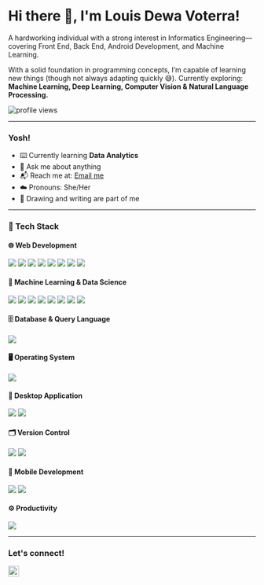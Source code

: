 <!--
**LouisVoterra/LouisVoterra** is a ✨ _special_ ✨ repository because its `README.md` (this file) appears on your GitHub profile.

Here are some ideas to get you started:

- 🔭 I’m currently working on ...
- 🌱 I’m currently learning ...
- 👯 I’m looking to collaborate on ...
- 🤔 I’m looking for help with ...
- 💬 Ask me about ...
- 📫 How to reach me: ...
- 😄 Pronouns: ...
- ⚡ Fun fact: ...
-->


# <summary><strong>Hi there 👋, I'm Louis Dewa Voterra!</strong></summary>

A hardworking individual with a strong interest in Informatics Engineering—covering Front End, Back End, Android Development, and Machine Learning.

With a solid foundation in programming concepts, I’m capable of learning new things (though not always adapting quickly 😅). Currently exploring:
**Machine Learning, Deep Learning, Computer Vision & Natural Language Processing.**

<p align="left">
  <img src="https://komarev.com/ghpvc/?username=goonesmile&label=Profile%20views&color=0e75b6&style=flat" alt="profile views" />
</p>

---

### <summary><strong>Yosh!</strong></summary>

- ⌨️ Currently learning **Data Analytics**
- 💬 Ask me about anything
- 📬 Reach me at: <a href="mailto:youremail@gmail.com">Email me</a>
- ☁️ Pronouns: She/Her
- 🎲 Drawing and writing are part of me

---

### 🧰 Tech Stack

#### 🌐 Web Development
<p>
  <img src="https://img.shields.io/badge/HTML5-E34F26?logo=html5&logoColor=white" />
  <img src="https://img.shields.io/badge/CSS3-1572B6?logo=css3&logoColor=white" />
  <img src="https://img.shields.io/badge/JavaScript-F7DF1E?logo=javascript&logoColor=black" />
  <img src="https://img.shields.io/badge/PHP-777BB4?logo=php&logoColor=white" />
  <img src="https://img.shields.io/badge/TypeScript-3178C6?logo=typescript&logoColor=white" />
  <img src="https://img.shields.io/badge/Bootstrap-7952B3?logo=bootstrap&logoColor=white" />
  <img src="https://img.shields.io/badge/jQuery-0769AD?logo=jquery&logoColor=white" />
  <img src="https://img.shields.io/badge/Laravel-FF2D20?logo=laravel&logoColor=white" />
</p>

#### 🤖 Machine Learning & Data Science
<p>
  <img src="https://img.shields.io/badge/Python-3776AB?logo=python&logoColor=white" />
  <img src="https://img.shields.io/badge/NumPy-013243?logo=numpy&logoColor=white" />
  <img src="https://img.shields.io/badge/Pandas-150458?logo=pandas&logoColor=white" />
  <img src="https://img.shields.io/badge/Matplotlib-11557C?logo=matplotlib&logoColor=white" />
  <img src="https://img.shields.io/badge/Seaborn-2D6CAB?logo=python&logoColor=white" />
  <img src="https://img.shields.io/badge/OpenCV-5C3EE8?logo=opencv&logoColor=white" />
  <img src="https://img.shields.io/badge/Scikit--learn-F7931E?logo=scikitlearn&logoColor=white" />
  <img src="https://img.shields.io/badge/TensorFlow-FF6F00?logo=tensorflow&logoColor=white" />
</p>

#### 🗄️ Database & Query Language
<p>
  <img src="https://img.shields.io/badge/MySQL-4479A1?logo=mysql&logoColor=white" />
</p>

#### 🖥️ Operating System
<p>
  <img src="https://img.shields.io/badge/Windows-0078D6?logo=windows&logoColor=white" />
</p>

#### 🧩 Desktop Application
<p>
  <img src="https://img.shields.io/badge/.NET-512BD4?logo=dotnet&logoColor=white" />
  <img src="https://img.shields.io/badge/C%23-239120?logo=csharp&logoColor=white" />
</p>

#### 🗂️ Version Control
<p>
  <img src="https://img.shields.io/badge/Git-F05032?logo=git&logoColor=white" />
  <img src="https://img.shields.io/badge/GitHub-181717?logo=github&logoColor=white" />
</p>

#### 📱 Mobile Development
<p>
  <img src="https://img.shields.io/badge/Kotlin-0095D5?logo=kotlin&logoColor=white" />
  <img src="https://img.shields.io/badge/Android%20Studio-3DDC84?logo=androidstudio&logoColor=white" />
</p>

#### ⚙️ Productivity
<p>
  <img src="https://img.shields.io/badge/Visual%20Studio%20Code-007ACC?logo=visualstudiocode&logoColor=white" />
</p>

---

### <summary><strong>Let's connect!</strong></summary>

<a href="https://www.instagram.com/louisdewavt/">
  <img align="left" alt="Instagram" width="22px" src="https://simpleicons.org/icons/instagram.svg" />
</a>

